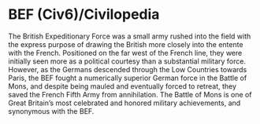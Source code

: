 # BEF (Civ6)/Civilopedia

The British Expeditionary Force was a small army rushed into the field with the express purpose of drawing the British more closely into the entente with the French. Positioned on the far west of the French line, they were initially seen more as a political courtesy than a substantial military force. However, as the Germans descended through the Low Countries towards Paris, the BEF fought a numerically superior German force in the Battle of Mons, and despite being mauled and eventually forced to retreat, they saved the French Fifth Army from annihilation. The Battle of Mons is one of Great Britain’s most celebrated and honored military achievements, and synonymous with the BEF.